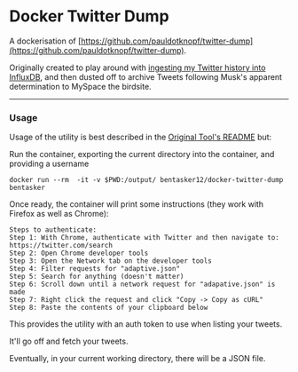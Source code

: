 # Docker Twitter Dump

A dockerisation of [https://github.com/pauldotknopf/twitter-dump](https://github.com/pauldotknopf/twitter-dump).

Originally created to play around with [ingesting my Twitter history into InfluxDB](https://projects.bentasker.co.uk/gils_projects/issue/jira-projects/MISC/5.html), and then dusted off to archive Tweets following Musk's apparent determination to MySpace the birdsite.

---

### Usage

Usage of the utility is best described in the [Original Tool's README](https://github.com/pauldotknopf/twitter-dump) but:

Run the container, exporting the current directory into the container, and providing a username

    docker run --rm  -it -v $PWD:/output/ bentasker12/docker-twitter-dump bentasker

Once ready, the container will print some instructions (they work with Firefox as well as Chrome):

    Steps to authenticate:
    Step 1: With Chrome, authenticate with Twitter and then navigate to: https://twitter.com/search
    Step 2: Open Chrome developer tools
    Step 3: Open the Network tab on the developer tools
    Step 4: Filter requests for "adaptive.json"
    Step 5: Search for anything (doesn't matter)
    Step 6: Scroll down until a network request for "adapative.json" is made
    Step 7: Right click the request and click "Copy -> Copy as cURL"
    Step 8: Paste the contents of your clipboard below


This provides the utility with an auth token to use when listing your tweets.

It'll go off and fetch your tweets.

Eventually, in your current working directory, there will be a JSON file.



